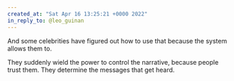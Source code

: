 ```yaml
---
created_at: "Sat Apr 16 13:25:21 +0000 2022"
in_reply_to: @leo_guinan
---
```


And some celebrities have figured out how to use that because the system allows them to.

They suddenly wield the power to control the narrative, because people trust them. They determine the messages that get heard.